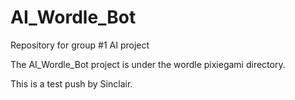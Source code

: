 # AI_Wordle_Bot
Repository for group #1 AI project 

The AI_Wordle_Bot project is under the wordle pixiegami directory.

This is a test push by Sinclair.


